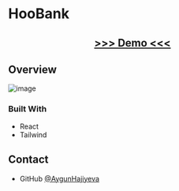 # HooBank

<div align="center">
  <h2>
    <a href="https://stupendous-granita-99712b.netlify.app/">
      >>> Demo <<<
    </a>
  </h2>
</div>


## Overview
 ![image](https://user-images.githubusercontent.com/99952793/205513849-cbe1209f-e30a-491c-99ad-8a6d43064ec1.png)

### Built With
  <ul>
      <li>React</li> 
      <li>Tailwind</li> 
   </ul>


## Contact

- GitHub [@AygunHajiyeva](https://https://github.com/AygunHajiyeva)


